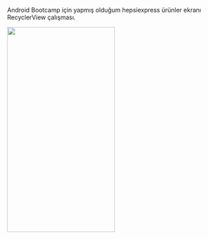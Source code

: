 Android Bootcamp için yapmış olduğum hepsiexpress ürünler ekranı RecyclerView çalışması.


<img src="https://user-images.githubusercontent.com/83539143/155611378-e0392627-c72a-4ab8-9996-69c298e176f6.png" width="250" height="475">
